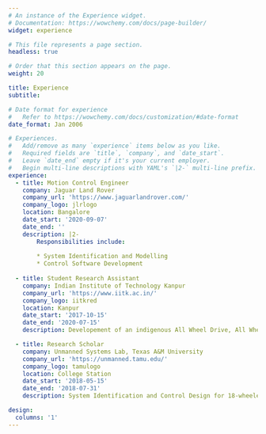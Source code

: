 ```yaml
---
# An instance of the Experience widget.
# Documentation: https://wowchemy.com/docs/page-builder/
widget: experience

# This file represents a page section.
headless: true

# Order that this section appears on the page.
weight: 20

title: Experience
subtitle:

# Date format for experience
#   Refer to https://wowchemy.com/docs/customization/#date-format
date_format: Jan 2006

# Experiences.
#   Add/remove as many `experience` items below as you like.
#   Required fields are `title`, `company`, and `date_start`.
#   Leave `date_end` empty if it's your current employer.
#   Begin multi-line descriptions with YAML's `|2-` multi-line prefix.
experience:
  - title: Motion Control Engineer
    company: Jaguar Land Rover
    company_url: 'https://www.jaguarlandrover.com/'
    company_logo: jlrlogo
    location: Bangalore
    date_start: '2020-09-07'
    date_end: ''
    description: |2-
        Responsibilities include:
        
        * System Identification and Modelling
        * Control Software Development 
  
  - title: Student Research Assistant
    company: Indian Institute of Technology Kanpur
    company_url: 'https://www.iitk.ac.in/'
    company_logo: iitkred
    location: Kanpur
    date_start: '2017-10-15'
    date_end: '2020-07-15'
    description: Developement of an indigenous All Wheel Drive, All Wheel Steer Electric Vehicle

  - title: Research Scholar
    company: Unmanned Systems Lab, Texas A&M University
    company_url: 'https://unmanned.tamu.edu/'
    company_logo: tamulogo
    location: College Station
    date_start: '2018-05-15'
    date_end: '2018-07-31'
    description: System Identification and Control Design for 18-wheeled truck

design:
  columns: '1'
---
```

